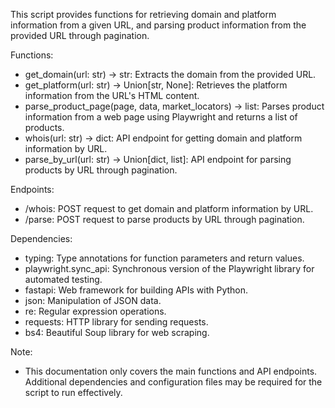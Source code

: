 This script provides functions for retrieving domain and platform information from a given URL, and parsing product information from the provided URL through pagination.

Functions:
- get_domain(url: str) -> str: Extracts the domain from the provided URL.
- get_platform(url: str) -> Union[str, None]: Retrieves the platform information from the URL's HTML content.
- parse_product_page(page, data, market_locators) -> list: Parses product information from a web page using Playwright and returns a list of products.
- whois(url: str) -> dict: API endpoint for getting domain and platform information by URL.
- parse_by_url(url: str) -> Union[dict, list]: API endpoint for parsing products by URL through pagination.

Endpoints:
- /whois: POST request to get domain and platform information by URL.
- /parse: POST request to parse products by URL through pagination.

Dependencies:
- typing: Type annotations for function parameters and return values.
- playwright.sync_api: Synchronous version of the Playwright library for automated testing.
- fastapi: Web framework for building APIs with Python.
- json: Manipulation of JSON data.
- re: Regular expression operations.
- requests: HTTP library for sending requests.
- bs4: Beautiful Soup library for web scraping.

Note:
- This documentation only covers the main functions and API endpoints. Additional dependencies and configuration files may be required for the script to run effectively.

